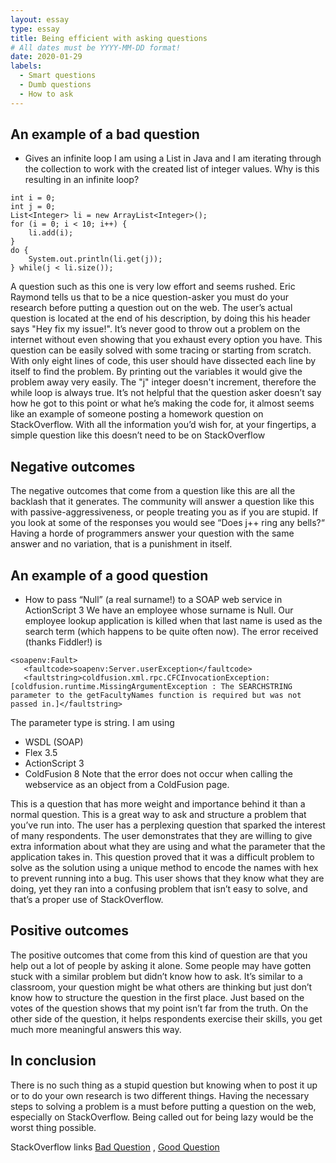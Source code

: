 ```yaml
---
layout: essay
type: essay
title: Being efficient with asking questions
# All dates must be YYYY-MM-DD format!
date: 2020-01-29
labels:
  - Smart questions
  - Dumb questions
  - How to ask
---
```


## An example of a bad question

- Gives an infinite loop
    I am using a List in Java and I am iterating through the collection to work with the created list
    of integer values. Why is this resulting in an infinite loop?
```
int i = 0;
int j = 0;
List<Integer> li = new ArrayList<Integer>();
for (i = 0; i < 10; i++) {
    li.add(i);
}
do {
    System.out.println(li.get(j));
} while(j < li.size());
```

A question such as this one is very low effort and seems rushed. Eric Raymond tells us that to be a nice question-asker you must do 
your research before putting a question out on the web. The user’s actual question is located at the end of his description, by doing
this his header says "Hey fix my issue!". It’s never good to throw out a problem on the internet without even showing that you exhaust
every option you have. This question can be easily solved with some tracing or starting from scratch. With only eight lines of code, 
this user should have dissected each line by itself to find the problem. By printing out the variables it would give the problem away 
very easily. The "j" integer doesn't increment, therefore the while loop is always true. It’s not helpful that the question asker 
doesn’t say how he got to this point or what he’s making the code for, it almost seems like an example of someone posting a homework
question on StackOverflow. With all the information you’d wish for, at your fingertips, a simple question like this doesn’t need to be
on StackOverflow

## Negative outcomes

The negative outcomes that come from a question like this are all the backlash that it generates. The community will answer a question
like this with passive-aggressiveness, or people treating you as if you are stupid. If you look at some of the responses you would see
“Does j++ ring any bells?“ Having a horde of programmers answer your question with the same answer and no variation, that is a
punishment in itself. 

## An example of a good question

- How to pass “Null” (a real surname!) to a SOAP web service in ActionScript 3
    We have an employee whose surname is Null. Our employee lookup application is killed when that last name is used as the search term 
    (which happens to be quite often now). The error received (thanks Fiddler!) is
    
```
<soapenv:Fault>
   <faultcode>soapenv:Server.userException</faultcode>
   <faultstring>coldfusion.xml.rpc.CFCInvocationException: [coldfusion.runtime.MissingArgumentException : The SEARCHSTRING parameter to the getFacultyNames function is required but was not passed in.]</faultstring>
```
The parameter type is string.
I am using
- WSDL (SOAP)
- Flex 3.5
- ActionScript 3
- ColdFusion 8
Note that the error does not occur when calling the webservice as an object from a ColdFusion page.
   
This is a question that has more weight and importance behind it than a normal question. This is a great way to ask and structure a 
problem that you’ve run into. The user has a perplexing question that sparked the interest of many respondents. The user demonstrates 
that they are willing to give extra information about what they are using and what the parameter that the application takes in. This 
question proved that it was a difficult problem to solve as the solution using a unique method to encode the names with hex to prevent 
running into a bug. This user shows that they know what they are doing, yet they ran into a confusing problem that isn’t easy to solve,
and that’s a proper use of StackOverflow.

## Positive outcomes
The positive outcomes that come from this kind of question are that you help out a lot of people by asking it alone. Some people may 
have gotten stuck with a similar problem but didn’t know how to ask. It’s similar to a classroom, your question might be what others 
are thinking but just don’t know how to structure the question in the first place. Just based on the votes of the question shows that 
my point isn’t far from the truth. On the other side of the question, it helps respondents exercise their skills, you get much more 
meaningful answers this way.

## In conclusion

There is no such thing as a stupid question but knowing when to post it up or to do your own research is two different things. Having 
the necessary steps to solving a problem is a must before putting a question on the web, especially on StackOverflow. Being called out
for being lazy would be the worst thing possible.

StackOverflow links
[Bad Question](https://stackoverflow.com/questions/19314079/gives-an-infinite-loop/)
, 
[Good Question](https://stackoverflow.com/questions/4456438/how-to-pass-null-a-real-surname-to-a-soap-web-service-in-actionscript-3/)

